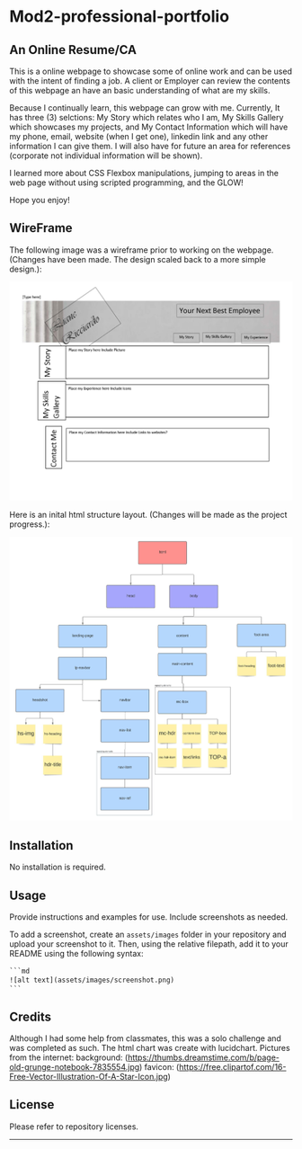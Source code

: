 # Mod2-professional-portfolio

## An Online Resume/CA 

This is a online webpage to showcase some of online work and can be used with the intent of finding a job. A client or Employer can review the contents of this webpage an have an basic understanding of what are my skills.

Because I continually learn, this webpage can grow with me. Currently, It has three (3) selctions: My Story which relates who I am, My Skills Gallery which showcases my projects, and My Contact Information which will have my phone, email, website (when I get one), linkedin link and any other information I can give them.  I will also have for future an area for references (corporate not individual information will be shown).

I learned more about CSS Flexbox manipulations, jumping to areas in the web page without using scripted programming, and the GLOW!

Hope you enjoy!

## WireFrame

The following image was a wireframe prior to working on the webpage.  (Changes have been made. The design scaled back to a more simple design.):

![This Portfolio includes a navigation bar, a landing page background image, and 3 sections with the sub-headings on the side, A reurn to top-of-page button and more...](./READMEimages/M2-Challenge-Wireframe.jpg)

Here is an inital html structure layout.  (Changes will be made as the project progress.):

![HTML structure layout](./READMEimages/M2-Challenge-html-structure.jpeg)

## Installation

No installation is required. 

## Usage

Provide instructions and examples for use. Include screenshots as needed.

To add a screenshot, create an `assets/images` folder in your repository and upload your screenshot to it. Then, using the relative filepath, add it to your README using the following syntax:

    ```md
    ![alt text](assets/images/screenshot.png)
    ```

## Credits

Although I had some help from classmates, this was a solo challenge and was completed as such.
The html chart was create with lucidchart.
Pictures from the internet:
   background: (https://thumbs.dreamstime.com/b/page-old-grunge-notebook-7835554.jpg)
   favicon: (https://free.clipartof.com/16-Free-Vector-Illustration-Of-A-Star-Icon.jpg)

## License

Please refer to repository licenses.

---